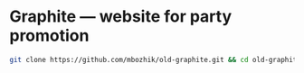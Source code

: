 # Graphite — website for party promotion

```bash
git clone https://github.com/mbozhik/old-graphite.git && cd old-graphite && pnpm i && code .
```
